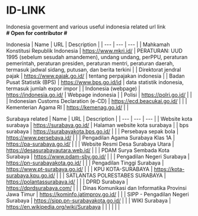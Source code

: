 # ID-LINK
Indonesia goverment and various useful indonesia related url link           
**# Open for contributor #**

Indonesia
| Name | URL | Description |
| --- | --- | --- |
| Mahkamah Konstitusi Republik Indonesia | https://www.mkri.id/ | PERATURAN: UUD 1995 (sebelum sesudah amandemen), undang undang, perPPU, peraturan pemerintah, peraturan presiden, peraturan mentri, peraturan daerah, termasuk jadwal sidang, putusan, dan berita terkini |
| Direktorat jendral pajak | https://www.pajak.go.id/ | tentang perpajakan indonesia |
| Badan Pusat Statistik (BPS) | https://www.bps.go.id/id | data statistik indonesia, termasuk jumlah expor impor |
| Indonesia (webpage) | https://indonesia.go.id/ | Webpage indonesia |
| Polisi | https://polri.go.id/ | |
| Indonesian Customs Declaration (e-CD) | https://ecd.beacukai.go.id/ | |
|  Kementerian Agama RI | https://kemenag.go.id/ | |


 
Surabaya related
| Name | URL | Description |
| --- | --- | --- |
| Website kota surabaya  | https://surabaya.go.id/ | Halaman website kota surabaya |
| bps surabaya | https://surabayakota.bps.go.id/ | |
| Persebaya sepak bola | https://www.persebaya.id/  | |
| Pengadilan Agama Surabaya Klas 1A | https://pa-surabaya.go.id/ | |
| Website Resmi Desa Surabaya Utara | https://desasurabayautara.web.id/ | |
| PDAM Surya Sembada Kota Surabaya | https://www.pdam-sby.go.id/ | |
| Pengadilan Negeri Surabaya | https://pn-surabayakota.go.id/ | |
| Pengadilan Tinggi Surabaya | https://www.pt-surabaya.go.id/ | |
| KPU KOTA-SURABAYA | https://kota-surabaya.kpu.go.id/ | |
| SATLANTAS POLRESTABES SURABAYA | https://polantassurabaya.id/ | |
| DPRD Surabaya | https://dprdsurabaya.com/ | |
| Dinas Komunikasi dan Informatika Provinsi Jawa Timur | https://kominfo.jatimprov.go.id/ | |
| SIPP - Pengadilan Negeri Surabaya | https://sipp.pn-surabayakota.go.id/ | |
| WIKI Surabaya  | https://en.wikipedia.org/wiki/Surabaya | |
|  | | |
